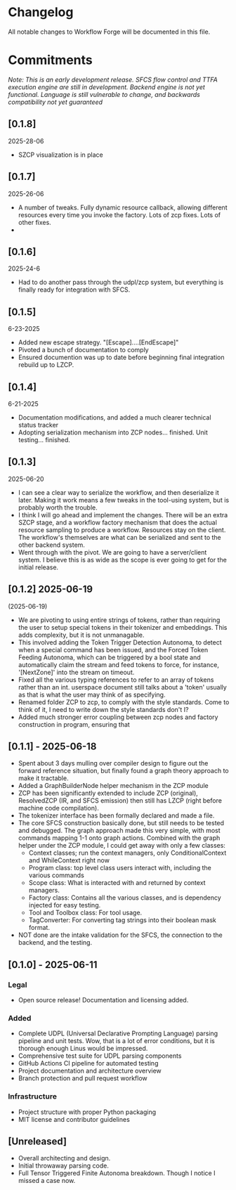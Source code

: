 # Changelog

All notable changes to Workflow Forge will be documented in this file.

# Commitments

*Note: This is an early development release. SFCS flow control and TTFA execution engine are still in development. Backend engine is not yet functional. Language is still vulnerable to change, and backwards compatibility not yet guaranteed*

## [0.1.8]

2025-28-06

* SZCP visualization is in place 


## [0.1.7]

2025-26-06

- A number of tweaks. Fully dynamic resource callback, allowing different resources every time you invoke the factory. Lots of zcp fixes. Lots of other fixes. 
- 


## [0.1.6]

2025-24-6

- Had to do another pass through the udpl/zcp system, but everything is finally ready for integration with SFCS.

## [0.1.5]

6-23-2025

- Added new escape strategy. "[Escape]....[EndEscape]"
- Pivoted a bunch of documentation to comply
- Ensured documention was up to date before beginning final integration rebuild up to LZCP.

## [0.1.4]

6-21-2025

- Documentation modifications, and added a much clearer technical status tracker
- Adopting serialization mechanism into ZCP nodes... finished. Unit testing... finished.


## [0.1.3] 

2025-06-20

- I can see a clear way to serialize the workflow, and then deserialize it later. Making it work means a few tweaks in the tool-using system, but is probably worth the trouble.
- I think I will go ahead and implement the changes. There will be an extra SZCP stage, and a workflow factory mechanism that does the actual resource sampling to produce a workflow. Resources stay on the client. The workflow's themselves are what can be serialized and sent to the other backend system.
- Went through with the pivot. We are going to have a server/client system. I believe this is as wide as the scope is ever going to get for the initial release.


## [0.1.2] 2025-06-19

(2025-06-19)
- We are pivoting to using entire strings of tokens, rather than requiring the user to setup special tokens in their tokenizer and embeddings. This adds complexity, but it is not unmanagable.
- This involved adding the Token Trigger Detection Autonoma, to detect when a special command has been issued, and the Forced Token Feeding Autonoma, which can be triggered by a bool state and automatically claim the stream and feed tokens to force, for instance, '[NextZone]' into the stream on timeout.
- Fixed all the various typing references to refer to an array of tokens rather than an int. userspace document still talks about a 'token' usually as that is what the user may think of as specifying.
- Renamed folder ZCP to zcp, to comply with the style standards. Come to think of it, I need to write down the style standards don't I?
- Added much stronger error coupling between zcp nodes and factory construction in program, ensuring that 

## [0.1.1] - 2025-06-18

- Spent about 3 days mulling over compiler design to figure out the forward reference situation, but finally found a graph theory approach to make it tractable.
- Added a GraphBuilderNode helper mechanism in the ZCP module
- ZCP has been significantly extended to include ZCP (original), ResolvedZCP (IR, and SFCS emission) then still has LZCP (right before machine code compilation). 
- The tokenizer interface has been formally declared and made a file. 
- The core SFCS construction basically done, but still needs to be tested and debugged. The graph approach made this very simple, with most commands mapping 1-1 onto graph actions. Combined with the graph helper under the ZCP module, I could get away with only a few classes:
  - Context classes; run the context managers, only ConditionalContext and WhileContext right now
  - Program class: top level class users interact with, including the various commands
  - Scope class: What is interacted with and returned by context managers.
  - Factory class: Contains all the various classes, and is dependency injected for easy testing.
  - Tool and Toolbox class: For tool usage. 
  - TagConverter: For converting tag strings into their boolean mask format. 
- NOT done are the intake validation for the SFCS, the connection to the backend, and the testing.

## [0.1.0] - 2025-06-11

### Legal
- Open source release! Documentation and licensing added.

### Added
- Complete UDPL (Universal Declarative Prompting Language) parsing pipeline and unit tests. Wow, that is a lot of error conditions, but it is thorough enough Linus would be impressed.
- Comprehensive test suite for UDPL parsing components
- GitHub Actions CI pipeline for automated testing
- Project documentation and architecture overview
- Branch protection and pull request workflow

### Infrastructure
- Project structure with proper Python packaging
- MIT license and contributor guidelines

## [Unreleased]

- Overall architecting and design.
- Initial throwaway parsing code.
- Full Tensor Triggered Finite Autonoma breakdown. Though I notice I missed a case now.
